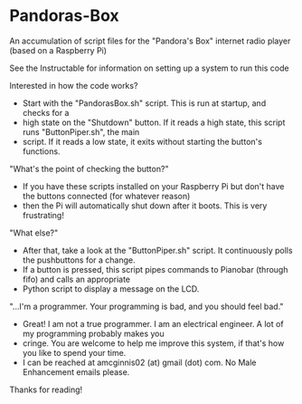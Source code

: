 Pandoras-Box
============

An accumulation of script files for the "Pandora's Box" internet radio player (based on a Raspberry Pi)

See the Instructable for information on setting up a system to run this code

Interested in how the code works? 
 - Start with the "PandorasBox.sh" script. This is run at startup, and checks for a
 - high state on the "Shutdown" button. If it reads a high state, this script runs "ButtonPiper.sh", the main
- script. If it reads a low state, it exits without starting the button's functions. 

"What's the point of checking the button?"
 - If you have these scripts installed on your Raspberry Pi but don't have the buttons connected (for whatever reason)
 - then the Pi will automatically shut down after it boots. This is very frustrating!

"What else?"
 - After that, take a look at the "ButtonPiper.sh" script. It continuously polls the pushbuttons for a change.
 - If a button is pressed, this script pipes commands to Pianobar (through fifo) and calls an appropriate
 - Python script to display a message on the LCD. 

"...I'm a programmer. Your programming is bad, and you should feel bad."
 - Great! I am not a true programmer. I am an electrical engineer. A lot of my programming probably makes you
 - cringe. You are welcome to help me improve this system, if that's how you like to spend your time.
 - I can be reached at amcginnis02 (at) gmail (dot) com. No Male Enhancement emails please.

Thanks for reading!